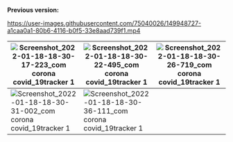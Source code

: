 <b>Previous version:</b> 


https://user-images.githubusercontent.com/75040026/149948727-a1caa0a1-80b6-4116-b0f5-33e8aad739f1.mp4

|![Screenshot_2022-01-18-18-30-17-223_com corona covid_19tracker 1](https://user-images.githubusercontent.com/75040026/149947472-3ca652b3-9a62-4cd6-83ce-1fa605b4623e.jpg)|![Screenshot_2022-01-18-18-30-22-495_com corona covid_19tracker 1](https://user-images.githubusercontent.com/75040026/149947562-d30ab918-7f80-481d-892f-bb844e666417.jpg)|![Screenshot_2022-01-18-18-30-26-719_com corona covid_19tracker 1](https://user-images.githubusercontent.com/75040026/149947637-2cfc79b8-4d00-46a1-9e90-2cab104c3b33.jpg)
| ------------- | ------------- | ------------- |
|![Screenshot_2022-01-18-18-30-31-002_com corona covid_19tracker 1](https://user-images.githubusercontent.com/75040026/149947705-3d214e72-bfe0-4a56-98f4-30088642da71.jpg)|![Screenshot_2022-01-18-18-30-36-111_com corona covid_19tracker 1](https://user-images.githubusercontent.com/75040026/149947742-e51e6e6b-64d2-47b5-8fcf-513b8ecca1a8.jpg)



